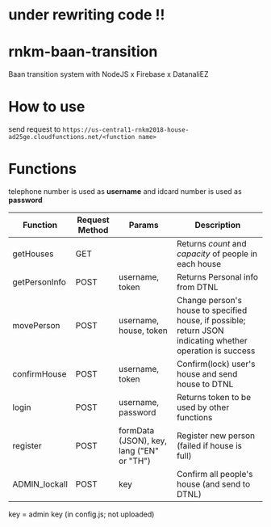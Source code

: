 # under rewriting code !!

# rnkm-baan-transition
Baan transition system with NodeJS x Firebase x DatanaliEZ

# How to use
send request to `https://us-central1-rnkm2018-house-ad25ge.cloudfunctions.net/<function name>` 

# Functions
telephone number is used as **username** and idcard number is used as **password**


| Function | Request Method | Params | Description |
|---|---|---|---|
|getHouses| GET| | Returns *count* and *capacity* of people in each house|
|getPersonInfo| POST| username, token| Returns Personal info from DTNL|
|movePerson| POST | username, house, token| Change person's house to specified house, if possible; return JSON indicating whether operation is success|
|confirmHouse| POST | username, token | Confirm(lock) user's house and send house to DTNL|
|login| POST | username, password | Returns token to be used by other functions|
|register| POST | formData (JSON), key, lang ("EN" or "TH") | Register new person (failed if house is full)|
|ADMIN_lockall| POST |key | Confirm all people's house (and send to DTNL)|

key = admin key (in config.js; not uploaded)

